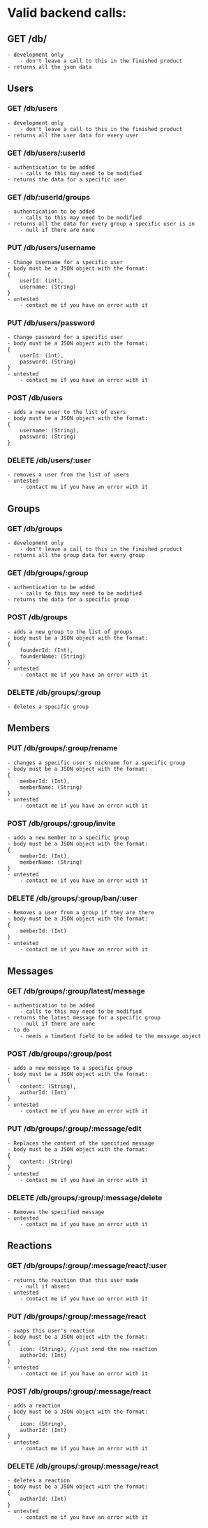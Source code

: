 # Valid backend calls:

## GET /db/
    - development only
        - don't leave a call to this in the finished product
    - returns all the json data

## Users

### GET /db/users
    - development only
        - don't leave a call to this in the finished product
    - returns all the user data for every user

### GET /db/users/:userId
    - authentication to be added
        - calls to this may need to be modified
    - returns the data for a specific user

### GET /db/:userId/groups
    - authentication to be added
        - calls to this may need to be modified
    - returns all the data for every group a specific user is in
        - null if there are none

### PUT /db/users/username
    - Change Username for a specific user
    - body must be a JSON object with the format:
    {
        userId: (int),
        username: (String)
    }
    - untested
        - contact me if you have an error with it

### PUT /db/users/password
    - Change password for a specific user
    - body must be a JSON object with the format:
    {
        userId: (int),
        password: (String)
    }
    - untested
        - contact me if you have an error with it

### POST /db/users
    - adds a new user to the list of users
    - body must be a JSON object with the format:
    {
        username: (String),
        password: (String)
    }

### DELETE /db/users/:user
    - removes a user from the list of users
    - untested
        - contact me if you have an error with it

## Groups

### GET /db/groups
    - development only
        - don't leave a call to this in the finished product
    - returns all the group data for every group

### GET /db/groups/:group
    - authentication to be added
        - calls to this may need to be modified
    - returns the data for a specific group

### POST /db/groups
    - adds a new group to the list of groups
    - body must be a JSON object with the format:
    {
        founderId: (Int),
        founderName: (String)
    }
    - untested
        - contact me if you have an error with it

### DELETE /db/groups/:group
    - deletes a specific group

## Members

### PUT /db/groups/:group/rename
    - changes a specific user's nickname for a specific group
    - body must be a JSON object with the format:
    {
        memberId: (Int),
        memberName: (String)
    }
    - untested
        - contact me if you have an error with it

### POST /db/groups/:group/invite
    - adds a new member to a specific group
    - body must be a JSON object with the format:
    {
        memberId: (Int),
        memberName: (String)
    }
    - untested
        - contact me if you have an error with it

### DELETE /db/groups/:group/ban/:user
    - Removes a user from a group if they are there
    - body must be a JSON object with the format:
    {
        memberId: (Int)
    }
    - untested
        - contact me if you have an error with it

## Messages

### GET /db/groups/:group/latest/message
    - authentication to be added
        - calls to this may need to be modified
    - returns the latest message for a specific group
        - null if there are none
    - to do
        - needs a timeSent field to be added to the message object

### POST /db/groups/:group/post
    - adds a new message to a specific group
    - body must be a JSON object with the format:
    {
        content: (String),
        authorId: (Int)
    }
    - untested
        - contact me if you have an error with it

### PUT /db/groups/:group/:message/edit
    - Replaces the content of the specified message
    - body must be a JSON object with the format:
    {
        content: (String)
    }
    - untested
        - contact me if you have an error with it

### DELETE /db/groups/:group/:message/delete
    - Removes the specified message
    - untested
        - contact me if you have an error with it

## Reactions

### GET /db/groups/:group/:message/react/:user
    - returns the reaction that this user made
        - null if absent
    - untested
        - contact me if you have an error with it

### PUT /db/groups/:group/:message/react
    - swaps this user's reaction
    - body must be a JSON object with the format:
    {
        icon: (String), //just send the new reaction
        authorId: (Int)
    }
    - untested
        - contact me if you have an error with it

### POST /db/groups/:group/:message/react
    - adds a reaction
    - body must be a JSON object with the format:
    {
        icon: (String),
        authorId: (Int)
    }
    - untested
        - contact me if you have an error with it

### DELETE /db/groups/:group/:message/react
    - deletes a reaction
    - body must be a JSON object with the format:
    {
        authorId: (Int)
    }
    - untested
        - contact me if you have an error with it
